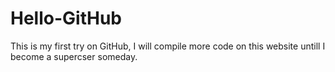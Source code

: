 # Hello-GitHub
This is my first try on GitHub, I will compile more code on this website untill I become a supercser someday.
